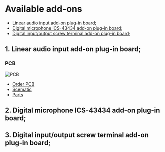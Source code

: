 # Available add-ons

-   <a href=#1>Linear audio input add-on plug-in board</a>;
-   <a href=#2>Digital microphone ICS-43434 add-on plug-in board</a>;
-   <a href=#3>Digital input/output screw terminal add-on plug-in board</a>;

## <p id=1>1. Linear audio input add-on plug-in board;
### PCB
![PCB](https://github.com/srg74/WLED-wemos-shield/blob/master/resources/Add-ons/Linear_input_add-on.jpg)

-   <a href=https://www.pcbway.com/project/shareproject/Audio_input_for_shield_v1_5.html>Order PCB</a>
-   <a href=https://github.com/srg74/WLED-wemos-shield/blob/master/resources/Add-ons/Sound_reactive_add-on.pdf>Scematic</a>
-   <a href=https://github.com/srg74/WLED-wemos-shield/blob/master/resources/Add-ons/BOM.pdf>Parts</a>

## 2. Digital microphone ICS-43434 add-on plug-in board;
<p id=2>

## 3. Digital input/output screw terminal add-on plug-in board;
<p id=3>
